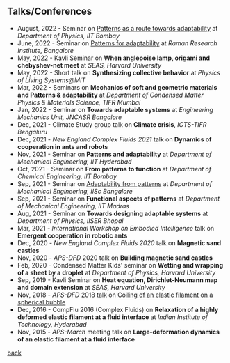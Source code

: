 ## Talks/Conferences
- August, 2022 - Seminar on [Patterns as a route towards adaptability](https://www.phy.iitb.ac.in/en/content/seminar-dr-s-ganga-prasath) at _Department of Physics, IIT Bombay_
- June, 2022 - Seminar on [Patterns for adaptability](https://www.rri.res.in/events/patterns-adaptability) at _Raman Research Institute, Bangalore_
- May, 2022 - Kavli Seminar on **When anglepoise lamp, origami and chebyshev-net meet** at _SEAS, Harvard University_
- May, 2022 - Short talk on **Synthesizing collective behavior** at _Physics of Living Systems@MIT_
- Mar, 2022 - Seminars on **Mechanics of soft and geometric materials and Patterns & adaptability** at _Department of Condensed Matter Physics & Materials Science, TIFR Mumbai_
- Jan, 2022 - Seminar on **Towards adaptable systems** at _Engineering Mechanics Unit, JNCASR Bangalore_
- Dec, 2021 - Climate Study group talk on **Climate crisis**, _ICTS-TIFR Bengaluru_
- Dec, 2021 - _New England Complex Fluids 2021_ talk on **Dynamics of cooperation in ants and robots**
- Nov, 2021 - Seminar on **Patterns and adaptability** at _Department of Mechanical Engineering, IIT Hyderabad_
- Oct, 2021 - Seminar on **From patterns to function** at _Department of Chemical Engineering, IIT Bombay_
- Sep, 2021 - Seminar on [Adaptability from patterns](https://mecheng.iisc.ac.in/cnuiisc/Seminar/20210924_GangaPrasath.pdf) at _Department of Mechanical Engineering, IISc Bangalore_
- Sep, 2021 - Seminar on **Functional aspects of patterns** at _Department of Mechanical Engineering, IIT Madras_
- Aug, 2021 - Seminar on **Towards designing adaptable systems** at _Department of Physics, IISER Bhopal_
- Mar, 2021 - _International Workshop on Embodied Intelligence_ talk on **Emergent cooperation in robotic ants**
- Dec, 2020 - _New England Complex Fluids 2020_ talk on **Magnetic sand castles**
- Nov, 2020 - _APS-DFD_ 2020 talk on **Building magnetic sand castles**
- Feb, 2020 - Condensed Matter Kids' seminar on **Wetting and wrapping of a sheet by a droplet** at _Department of Physics, Harvard University_
- Sep, 2019 - Kavli Seminar on **Heat equation, Dirichlet-Neumann map and domain extension** at _SEAS, Harvard University_
- Nov, 2018 - _APS-DFD_ 2018 talk on [Coiling of an elastic filament on a spherical bubble](https://meetings.aps.org/Meeting/DFD18/Event/333333)
- Dec, 2016 - CompFlu 2016 (Complex Fluids) on **Relaxation of a highly deformed elastic filament at a fluid interface** at _Indian Institute of Technology, Hyderabad_
- Nov, 2015 - _APS-March_ meeting talk on **Large-deformation dynamics of an elastic filament at a fluid interface**

[back](./)
